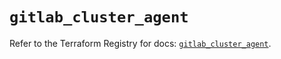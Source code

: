 # `gitlab_cluster_agent`

Refer to the Terraform Registry for docs: [`gitlab_cluster_agent`](https://registry.terraform.io/providers/gitlabhq/gitlab/17.11.0/docs/resources/cluster_agent).
